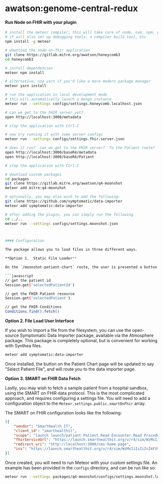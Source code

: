 # awatson:genome-central-redux

<!-- ![PatientChartScreencapture](https://gitlab.mitre.org/awatson/q4-moonshot/-/raw/main/PatientChartScreencapture.png?ref_type=heads') -->




#### Run Node on FHIR with your plugin  


```bash
# install the meteor compiler; this will take care of node, nvm, npm, yarn, etc.
# it will also set up debugging tools, a compiler build tool, etc
npm install -g meteor

# download the node-on-fhir application
git clone https://gitlab.mitre.org/awatson/honeycomb3
cd honeycomb3

# install dependencies
meteor npm install

# alternative, use yarn if you'd like a more modern package manager
meteor yarn install

# run the application in local development mode
# this will automatically launch a mongo instance
meteor run --settings configs/settings.honeycomb.localhost.json 

# can we get to the FHIR server yet?
open http://localhost:3000/metadata

# stop the application with Ctrl-C

# now try running it with some server configs
meteor run --settings configs/settings.fhir.server.json 

# does it run?  can we get to the FHIR server?  To the Patient route?
open http://localhost:3000/baseR4/metadata
open http://localhost:3000/baseR4/Patient

# stop the application with Ctrl-C

# download custom packages
cd packages
git clone https://gitlab.mitre.org/awatson/q4-moonshot
meteor add mitre:q4-moonshot

# optionally, you may also wish to add the following:  
git clone https://github.com/symptomatic/data-importer
meteor add symptomatic:data-importer

# after adding the plugin, you can simply run the following
cd ../..
meteor run --settings configs/settings.moonshot.json 



#### Configuration  

The package allows you to load files in three different ways.  

**Option 1.  Static File Loader**

On the `/moonshot-patient-chart` route, the user is presented a button that says "Load Sample Patient".  Upon pressing this button, a Synthea generated sample patient is loaded into memory.  You can go into the browser console, and inspect the data loaded into memory, like so:

```javascript
// get the patient id
Session.get('selectedPatientId')

// get the FHIR Patient resource
Session.get('selectedPatient')

// get the FHIR Conditions
Conditions.find().fetch()
```

**Option 2.  File Load User Interface**

If you wish to import a file from the filesystem, you can use the open-source Symptomatic Data Importer package, available via the Atmosphere package.  This package is completely optional, but is convenient for working with Synthea files.  

```bash
meteor add symptomatic:data-importer
```

Once installed, the button on the Patient Chart page will be updated to say "Select Patient File", and will route you to the data importer page.  


**Option 3.  SMART on FHIR Data Fetch**

Lastly, you may wish to fetch a sample patient from a hospital sandbox, using the SMART on FHIR data protocol.  This is the most complicated approach, and requires configuring a settings file.  You will need to add a configuration object to the `Meteor.settings.public.smartOnFhir` array.  

The SMART on FHIR configuration looks like the following:
```json
[{
    "vendor": "SmartHealth IT",
    "client_id": "smarthealthit",
    "scope": "launch launch/patient Patient.Read Encounter.Read Procedure.Read Condition.Read Observation.Read offline_access",
    "fhirServiceUrl": "https://launch.smarthealthit.org/v/r4/sim/WzMsIiIsIiIsIkFVVE8iLDAsMCwwLCIiLCIiLCIiLCIiLCIiLCIiLCIiLDAsMV0/fhir",
    "redirect_uri": "http://localhost:3000/cms-home-page",
    "iss": "https://launch.smarthealthit.org/v/r4/sim/WzMsIiIsIiIsIkFVVE8iLDAsMCwwLCIiLCIiLCIiLCIiLCIiLCIiLCIiLDAsMV0/fhir"
}]
```

Once created, you will need to run Meteor with your custom settings file.  An example has been provided in the `configs` directory, and can be run like so:

```bash
meteor run --settings packages/q4-moonshot/configs/settings.moonshot.localhost.json  
```
